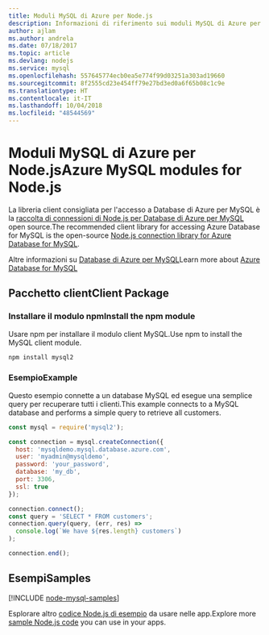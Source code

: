 ```yaml
---
title: Moduli MySQL di Azure per Node.js
description: Informazioni di riferimento sui moduli MySQL di Azure per Node.js
author: ajlam
ms.author: andrela
ms.date: 07/18/2017
ms.topic: article
ms.devlang: nodejs
ms.service: mysql
ms.openlocfilehash: 557645774ecb0ea5e774f99d03251a303ad19660
ms.sourcegitcommit: 8f2555cd23e454ff79e27bd3ed0a6f65b08c1c9e
ms.translationtype: HT
ms.contentlocale: it-IT
ms.lasthandoff: 10/04/2018
ms.locfileid: "48544569"
---
```

# <a name="azure-mysql-modules-for-nodejs"></a><span data-ttu-id="82957-103">Moduli MySQL di Azure per Node.js</span><span class="sxs-lookup"><span data-stu-id="82957-103">Azure MySQL modules for Node.js</span></span>

<span data-ttu-id="82957-104">La libreria client consigliata per l'accesso a Database di Azure per MySQL è la [raccolta di connessioni di Node.js per Database di Azure per MySQL](https://github.com/sidorares/node-mysql2) open source.</span><span class="sxs-lookup"><span data-stu-id="82957-104">The recommended client library for accessing Azure Database for MySQL is the open-source [Node.js connection library for Azure Database for MySQL](https://github.com/sidorares/node-mysql2).</span></span> 

<span data-ttu-id="82957-105">Altre informazioni su [Database di Azure per MySQL](https://docs.microsoft.com/azure/MySQL/)</span><span class="sxs-lookup"><span data-stu-id="82957-105">Learn more about [Azure Database for MySQL](https://docs.microsoft.com/azure/MySQL/)</span></span>

## <a name="client-package"></a><span data-ttu-id="82957-106">Pacchetto client</span><span class="sxs-lookup"><span data-stu-id="82957-106">Client Package</span></span>

### <a name="install-the-npm-module"></a><span data-ttu-id="82957-107">Installare il modulo npm</span><span class="sxs-lookup"><span data-stu-id="82957-107">Install the npm module</span></span>

<span data-ttu-id="82957-108">Usare npm per installare il modulo client MySQL.</span><span class="sxs-lookup"><span data-stu-id="82957-108">Use npm to install the MySQL client module.</span></span>

```bash
npm install mysql2
```   

### <a name="example"></a><span data-ttu-id="82957-109">Esempio</span><span class="sxs-lookup"><span data-stu-id="82957-109">Example</span></span>

<span data-ttu-id="82957-110">Questo esempio connette a un database MySQL ed esegue una semplice query per recuperare tutti i clienti.</span><span class="sxs-lookup"><span data-stu-id="82957-110">This example connects to a MySQL database and performs a simple query to retrieve all customers.</span></span>

```javascript
const mysql = require('mysql2');

const connection = mysql.createConnection({
  host: 'mysqldemo.mysql.database.azure.com',
  user: 'myadmin@mysqldemo',
  password: 'your_password',
  database: 'my_db',
  port: 3306,
  ssl: true
});

connection.connect();
const query = 'SELECT * FROM customers';
connection.query(query, (err, res) =>
  console.log(`We have ${res.length} customers`)
);

connection.end();
```

## <a name="samples"></a><span data-ttu-id="82957-111">Esempi</span><span class="sxs-lookup"><span data-stu-id="82957-111">Samples</span></span>

[!INCLUDE [node-mysql-samples](../docs-ref-conceptual/includes/mysql-samples.md)]

<span data-ttu-id="82957-112">Esplorare altro [codice Node.js di esempio](https://azure.microsoft.com/resources/samples/?platform=nodejs) da usare nelle app.</span><span class="sxs-lookup"><span data-stu-id="82957-112">Explore more [sample Node.js code](https://azure.microsoft.com/resources/samples/?platform=nodejs) you can use in your apps.</span></span>
